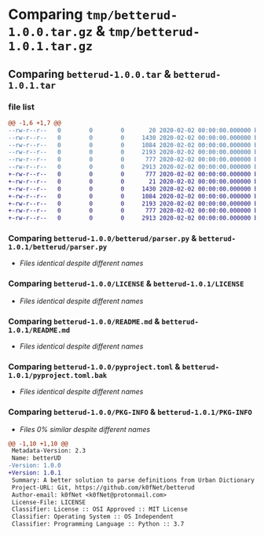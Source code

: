 # Comparing `tmp/betterud-1.0.0.tar.gz` & `tmp/betterud-1.0.1.tar.gz`

## Comparing `betterud-1.0.0.tar` & `betterud-1.0.1.tar`

### file list

```diff
@@ -1,6 +1,7 @@
--rw-r--r--   0        0        0       20 2020-02-02 00:00:00.000000 betterud-1.0.0/betterud/__init__.py
--rw-r--r--   0        0        0     1430 2020-02-02 00:00:00.000000 betterud-1.0.0/betterud/parser.py
--rw-r--r--   0        0        0     1084 2020-02-02 00:00:00.000000 betterud-1.0.0/LICENSE
--rw-r--r--   0        0        0     2193 2020-02-02 00:00:00.000000 betterud-1.0.0/README.md
--rw-r--r--   0        0        0      777 2020-02-02 00:00:00.000000 betterud-1.0.0/pyproject.toml
--rw-r--r--   0        0        0     2913 2020-02-02 00:00:00.000000 betterud-1.0.0/PKG-INFO
+-rw-r--r--   0        0        0      777 2020-02-02 00:00:00.000000 betterud-1.0.1/pyproject.toml.bak
+-rw-r--r--   0        0        0       21 2020-02-02 00:00:00.000000 betterud-1.0.1/betterud/__init__.py
+-rw-r--r--   0        0        0     1430 2020-02-02 00:00:00.000000 betterud-1.0.1/betterud/parser.py
+-rw-r--r--   0        0        0     1084 2020-02-02 00:00:00.000000 betterud-1.0.1/LICENSE
+-rw-r--r--   0        0        0     2193 2020-02-02 00:00:00.000000 betterud-1.0.1/README.md
+-rw-r--r--   0        0        0      777 2020-02-02 00:00:00.000000 betterud-1.0.1/pyproject.toml
+-rw-r--r--   0        0        0     2913 2020-02-02 00:00:00.000000 betterud-1.0.1/PKG-INFO
```

### Comparing `betterud-1.0.0/betterud/parser.py` & `betterud-1.0.1/betterud/parser.py`

 * *Files identical despite different names*

### Comparing `betterud-1.0.0/LICENSE` & `betterud-1.0.1/LICENSE`

 * *Files identical despite different names*

### Comparing `betterud-1.0.0/README.md` & `betterud-1.0.1/README.md`

 * *Files identical despite different names*

### Comparing `betterud-1.0.0/pyproject.toml` & `betterud-1.0.1/pyproject.toml.bak`

 * *Files identical despite different names*

### Comparing `betterud-1.0.0/PKG-INFO` & `betterud-1.0.1/PKG-INFO`

 * *Files 0% similar despite different names*

```diff
@@ -1,10 +1,10 @@
 Metadata-Version: 2.3
 Name: betterUD
-Version: 1.0.0
+Version: 1.0.1
 Summary: A better solution to parse definitions from Urban Dictionary for python
 Project-URL: Git, https://github.com/k0fNet/betterud
 Author-email: k0fNet <k0fNet@protonmail.com>
 License-File: LICENSE
 Classifier: License :: OSI Approved :: MIT License
 Classifier: Operating System :: OS Independent
 Classifier: Programming Language :: Python :: 3.7
```

